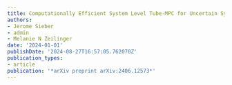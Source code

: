 ```yaml
---
title: Computationally Efficient System Level Tube-MPC for Uncertain Systems
authors:
- Jerome Sieber
- admin
- Melanie N Zeilinger
date: '2024-01-01'
publishDate: '2024-08-27T16:57:05.762070Z'
publication_types:
- article
publication: '*arXiv preprint arXiv:2406.12573*'
---
```

